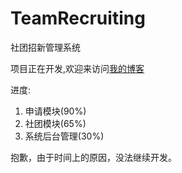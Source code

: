# TeamRecruiting
社团招新管理系统

项目正在开发,欢迎来访问[我的博客](http://www.imsry.cn)

进度:
1. 申请模块(90%)
2. 社团模块(65%)
3. 系统后台管理(30%)

抱歉，由于时间上的原因，没法继续开发。